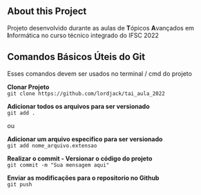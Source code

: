 ## About this Project

Projeto desenvolvido durante as aulas de **T**ópicos **A**vançados em **I**nformática no curso técnico integrado do IFSC 2022

## Comandos Básicos Úteis do Git

Esses comandos devem ser usados no terminal / cmd do projeto

**Clonar Projeto**  
`git clone https://github.com/lordjack/tai_aula_2022`

**Adicionar todos os arquivos para ser versionado**  
`git add .`

ou

**Adicionar um arquivo especifico para ser versionado**  
`git add nome_arquivo.extensao`

**Realizar o commit - Versionar o código do projeto**  
`git commit -m "Sua mensagem aqui"`

**Enviar as modificações para o repositorio no Github**  
`git push`
